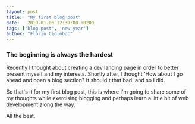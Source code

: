 ```yaml
---
layout: post
title:  "My first blog post"
date:   2019-01-06 12:39:00 +0200
tags: ['blog post', 'new year']
author: "Florin Cioloboc"
---
```


### The beginning is always the hardest

Recently I thought about creating a dev landing page in order to better present myself and my interests. Shortly after, I thought 'How about I go ahead and open a blog section? It should't that bad' and so I did.

So that's it for my first blog post, this is where I'm going to share some of my thoughts while exercising blogging and perhaps learn  a little bit of web development along the way.

All the best.
